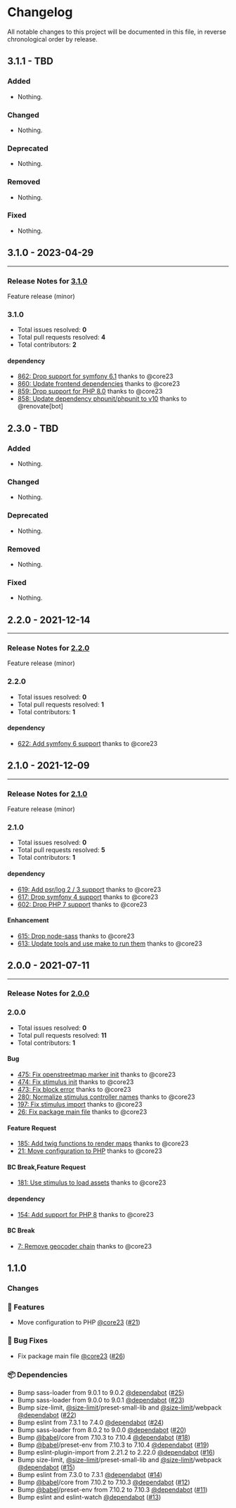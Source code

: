 # Changelog

All notable changes to this project will be documented in this file, in reverse chronological order by release.

## 3.1.1 - TBD

### Added

- Nothing.

### Changed

- Nothing.

### Deprecated

- Nothing.

### Removed

- Nothing.

### Fixed

- Nothing.

## 3.1.0 - 2023-04-29


-----

### Release Notes for [3.1.0](https://github.com/nucleos/NucleosMapsBundle/milestone/10)

Feature release (minor)

### 3.1.0

- Total issues resolved: **0**
- Total pull requests resolved: **4**
- Total contributors: **2**

#### dependency

 - [862: Drop support for symfony 6.1](https://github.com/nucleos/NucleosMapsBundle/pull/862) thanks to @core23
 - [860: Update frontend dependencies](https://github.com/nucleos/NucleosMapsBundle/pull/860) thanks to @core23
 - [859: Drop support for PHP 8.0](https://github.com/nucleos/NucleosMapsBundle/pull/859) thanks to @core23
 - [858: Update dependency phpunit/phpunit to v10](https://github.com/nucleos/NucleosMapsBundle/pull/858) thanks to @renovate[bot]

## 2.3.0 - TBD

### Added

- Nothing.

### Changed

- Nothing.

### Deprecated

- Nothing.

### Removed

- Nothing.

### Fixed

- Nothing.

## 2.2.0 - 2021-12-14


-----

### Release Notes for [2.2.0](https://github.com/nucleos/NucleosMapsBundle/milestone/6)

Feature release (minor)

### 2.2.0

- Total issues resolved: **0**
- Total pull requests resolved: **1**
- Total contributors: **1**

#### dependency

 - [622: Add symfony 6 support](https://github.com/nucleos/NucleosMapsBundle/pull/622) thanks to @core23

## 2.1.0 - 2021-12-09


-----

### Release Notes for [2.1.0](https://github.com/nucleos/NucleosMapsBundle/milestone/3)

Feature release (minor)

### 2.1.0

- Total issues resolved: **0**
- Total pull requests resolved: **5**
- Total contributors: **1**

#### dependency

 - [619: Add psr/log 2 / 3 support](https://github.com/nucleos/NucleosMapsBundle/pull/619) thanks to @core23
 - [617: Drop symfony 4 support](https://github.com/nucleos/NucleosMapsBundle/pull/617) thanks to @core23
 - [602: Drop PHP 7 support](https://github.com/nucleos/NucleosMapsBundle/pull/602) thanks to @core23

#### Enhancement

 - [615: Drop node-sass](https://github.com/nucleos/NucleosMapsBundle/pull/615) thanks to @core23
 - [613: Update tools and use make to run them](https://github.com/nucleos/NucleosMapsBundle/pull/613) thanks to @core23

## 2.0.0 - 2021-07-11



-----

### Release Notes for [2.0.0](https://github.com/nucleos/NucleosMapsBundle/milestone/1)



### 2.0.0

- Total issues resolved: **0**
- Total pull requests resolved: **11**
- Total contributors: **1**

#### Bug

 - [475: Fix openstreetmap marker init](https://github.com/nucleos/NucleosMapsBundle/pull/475) thanks to @core23
 - [474: Fix stimulus init](https://github.com/nucleos/NucleosMapsBundle/pull/474) thanks to @core23
 - [473: Fix block error](https://github.com/nucleos/NucleosMapsBundle/pull/473) thanks to @core23
 - [280: Normalize stimulus controller names](https://github.com/nucleos/NucleosMapsBundle/pull/280) thanks to @core23
 - [197: Fix stimulus import](https://github.com/nucleos/NucleosMapsBundle/pull/197) thanks to @core23
 - [26: Fix package main file](https://github.com/nucleos/NucleosMapsBundle/pull/26) thanks to @core23

#### Feature Request

 - [185: Add twig functions to render maps](https://github.com/nucleos/NucleosMapsBundle/pull/185) thanks to @core23
 - [21: Move configuration to PHP](https://github.com/nucleos/NucleosMapsBundle/pull/21) thanks to @core23

#### BC Break,Feature Request

 - [181: Use stimulus to load assets](https://github.com/nucleos/NucleosMapsBundle/pull/181) thanks to @core23

#### dependency

 - [154: Add support for PHP 8](https://github.com/nucleos/NucleosMapsBundle/pull/154) thanks to @core23

#### BC Break

 - [7: Remove geocoder chain](https://github.com/nucleos/NucleosMapsBundle/pull/7) thanks to @core23

## 1.1.0

### Changes

### 🚀 Features

- Move configuration to PHP [@core23] ([#21])

### 🐛 Bug Fixes

- Fix package main file [@core23] ([#26])

### 📦 Dependencies

- Bump sass-loader from 9.0.1 to 9.0.2 [@dependabot] ([#25])
- Bump sass-loader from 9.0.0 to 9.0.1 [@dependabot] ([#23])
- Bump size-limit, [@size-limit]/preset-small-lib and [@size-limit]/webpack [@dependabot] ([#22])
- Bump eslint from 7.3.1 to 7.4.0 [@dependabot] ([#24])
- Bump sass-loader from 8.0.2 to 9.0.0 [@dependabot] ([#20])
- Bump [@babel]/core from 7.10.3 to 7.10.4 [@dependabot] ([#18])
- Bump [@babel]/preset-env from 7.10.3 to 7.10.4 [@dependabot] ([#19])
- Bump eslint-plugin-import from 2.21.2 to 2.22.0 [@dependabot] ([#16])
- Bump size-limit, [@size-limit]/preset-small-lib and [@size-limit]/webpack [@dependabot] ([#15])
- Bump eslint from 7.3.0 to 7.3.1 [@dependabot] ([#14])
- Bump [@babel]/core from 7.10.2 to 7.10.3 [@dependabot] ([#12])
- Bump [@babel]/preset-env from 7.10.2 to 7.10.3 [@dependabot] ([#11])
- Bump eslint and eslint-watch [@dependabot] ([#13])

[#26]: https://github.com/nucleos/NucleosMapsBundle/pull/26
[#25]: https://github.com/nucleos/NucleosMapsBundle/pull/25
[#24]: https://github.com/nucleos/NucleosMapsBundle/pull/24
[#23]: https://github.com/nucleos/NucleosMapsBundle/pull/23
[#22]: https://github.com/nucleos/NucleosMapsBundle/pull/22
[#21]: https://github.com/nucleos/NucleosMapsBundle/pull/21
[#20]: https://github.com/nucleos/NucleosMapsBundle/pull/20
[#19]: https://github.com/nucleos/NucleosMapsBundle/pull/19
[#18]: https://github.com/nucleos/NucleosMapsBundle/pull/18
[#16]: https://github.com/nucleos/NucleosMapsBundle/pull/16
[#15]: https://github.com/nucleos/NucleosMapsBundle/pull/15
[#14]: https://github.com/nucleos/NucleosMapsBundle/pull/14
[#13]: https://github.com/nucleos/NucleosMapsBundle/pull/13
[#12]: https://github.com/nucleos/NucleosMapsBundle/pull/12
[#11]: https://github.com/nucleos/NucleosMapsBundle/pull/11
[@size-limit]: https://github.com/size-limit
[@dependabot]: https://github.com/dependabot
[@core23]: https://github.com/core23
[@babel]: https://github.com/babel
